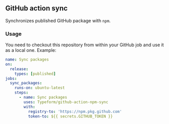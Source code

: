 ## GitHub action sync

Synchronizes published GitHub package with `npm`.

### Usage

You need to checkout this repository from within your GitHub job and use it as a local one. Example:

```yml
name: Sync packages
on:
  release:
    types: [published]
jobs:
  sync_packages:
    runs-on: ubuntu-latest
    steps:
      - name: Sync packages
        uses: Typeform/github-action-npm-sync
        with:
          registry-to: 'https://npm.pkg.github.com'
          token-to: ${{ secrets.GITHUB_TOKEN }}
```
